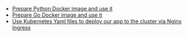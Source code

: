 - [Prepare Python Docker image and use it](https://github.com/jamalshahverdiev/dockerpythontask/tree/master/pythondockerapp)
- [Prepare Go Docker image and use it](https://github.com/jamalshahverdiev/dockerpythontask/tree/master/godockerapp)
- [Use Kubernetes Yaml files to deploy our app to the cluster via Nginx Ingress](https://github.com/jamalshahverdiev/dockerpythontask/tree/master/kubefiles)

